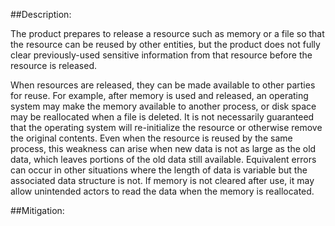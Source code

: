 ##Description:

The product prepares to release a resource such as memory or a file so that the resource can be reused by other entities, but the product does not fully clear previously-used sensitive information from that resource before the resource is released.

When resources are released, they can be made available to other parties for reuse. For example, after memory is used and released, an operating system may make the memory available to another process, or disk space may be reallocated when a file is deleted. It is not necessarily guaranteed that the operating system will re-initialize the resource or otherwise remove the original contents. Even when the resource is reused by the same process, this weakness can arise when new data is not as large as the old data, which leaves portions of the old data still available. Equivalent errors can occur in other situations where the length of data is variable but the associated data structure is not. If memory is not cleared after use, it may allow unintended actors to read the data when the memory is reallocated.

##Mitigation:

